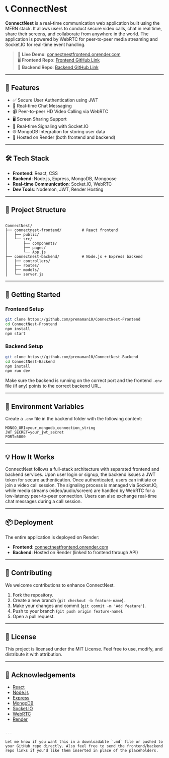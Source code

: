 
# 📞 ConnectNest

**ConnectNest** is a real-time communication web application built using the MERN stack. It allows users to conduct secure video calls, chat in real time, share their screens, and collaborate from anywhere in the world. The application is powered by WebRTC for peer-to-peer media streaming and Socket.IO for real-time event handling.

> 🔗 **Live Demo**: [connectnestfrontend.onrender.com](https://connectnestfrontend.onrender.com)  
> 🖥️ **Frontend Repo**: [Frontend GitHub Link](https://github.com/premaman10/ConnectNest-Frontend)  
> 🧠 **Backend Repo**: [Backend GitHub Link](https://github.com/premaman10/ConnectNest-Backend)

---

## 🚀 Features

- ✅ Secure User Authentication using JWT
- 💬 Real-time Chat Messaging
- 📹 Peer-to-peer HD Video Calling via WebRTC
- 🖥️ Screen Sharing Support
- 📡 Real-time Signaling with Socket.IO
- 🌐 MongoDB Integration for storing user data
- 🚀 Hosted on Render (both frontend and backend)

---

## 🛠️ Tech Stack

- **Frontend**: React, CSS
- **Backend**: Node.js, Express, MongoDB, Mongoose
- **Real-time Communication**: Socket.IO, WebRTC
- **Dev Tools**: Nodemon, JWT, Render Hosting

---

## 🧩 Project Structure

```

ConnectNest/
├── connectnest-frontend/         # React frontend
│   ├── public/
│   └── src/
│       ├── components/
│       ├── pages/
│       └── App.js
├── connectnest-backend/          # Node.js + Express backend
│   ├── controllers/
│   ├── routes/
│   ├── models/
│   └── server.js

````

---

## 🧪 Getting Started

### Frontend Setup

```bash
git clone https://github.com/premaman10/ConnectNest-Frontend
cd ConnectNest-Frontend
npm install
npm start
````

### Backend Setup

```bash
git clone https://github.com/premaman10/ConnectNest-Backend
cd ConnectNest-Backend
npm install
npm run dev
```

Make sure the backend is running on the correct port and the frontend `.env` file (if any) points to the correct backend URL.

---

## 🔐 Environment Variables

Create a `.env` file in the backend folder with the following content:

```env
MONGO_URI=your_mongodb_connection_string
JWT_SECRET=your_jwt_secret
PORT=5000
```

---

## 💡 How It Works

ConnectNest follows a full-stack architecture with separated frontend and backend services. Upon user login or signup, the backend issues a JWT token for secure authentication. Once authenticated, users can initiate or join a video call session. The signaling process is managed via Socket.IO, while media streams (video/audio/screen) are handled by WebRTC for a low-latency peer-to-peer connection. Users can also exchange real-time chat messages during a call session.

---

## 📦 Deployment

The entire application is deployed on Render:

* **Frontend**: [connectnestfrontend.onrender.com](https://connectnestfrontend.onrender.com)
* **Backend**: Hosted on Render (linked to frontend through API)

---

## 🤝 Contributing

We welcome contributions to enhance ConnectNest.

1. Fork the repository.
2. Create a new branch (`git checkout -b feature-name`).
3. Make your changes and commit (`git commit -m 'Add feature'`).
4. Push to your branch (`git push origin feature-name`).
5. Open a pull request.

---

## 📄 License

This project is licensed under the MIT License. Feel free to use, modify, and distribute it with attribution.

---

## 🙌 Acknowledgements

* [React](https://reactjs.org/)
* [Node.js](https://nodejs.org/)
* [Express](https://expressjs.com/)
* [MongoDB](https://www.mongodb.com/)
* [Socket.IO](https://socket.io/)
* [WebRTC](https://webrtc.org/)
* [Render](https://render.com/)

```

---

Let me know if you want this in a downloadable `.md` file or pushed to your GitHub repo directly. Also feel free to send the frontend/backend repo links if you'd like them inserted in place of the placeholders.
```
